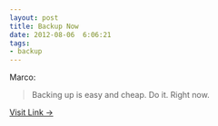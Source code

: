 ```yaml
---
layout: post
title: Backup Now
date: 2012-08-06  6:06:21
tags:
- backup
---
```

Marco:

> Backing up is easy and cheap. Do it. Right now.

[Visit Link →](http://www.marco.org/2012/08/04/mat-hacked)